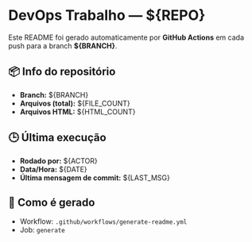 # DevOps Trabalho — ${REPO}

Este README foi gerado automaticamente por **GitHub Actions** em cada push para a branch **${BRANCH}**.

## 📦 Info do repositório
- **Branch:** ${BRANCH}
- **Arquivos (total):** ${FILE_COUNT}
- **Arquivos HTML:** ${HTML_COUNT}

## 🕒 Última execução
- **Rodado por:** ${ACTOR}
- **Data/Hora:** ${DATE}
- **Última mensagem de commit:** ${LAST_MSG}

## 🔧 Como é gerado
- Workflow: `.github/workflows/generate-readme.yml`
- Job: `generate`
